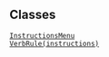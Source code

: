 ---
---
## Classes

<a href="../object/InstructionsMenu.html#InstructionsMenu"
target="main"><code>InstructionsMenu</code></a>  
<a href="../object/VerbRule(instructions).html#VerbRule(instructions)"
target="main"><code>VerbRule(instructions)</code></a>  
